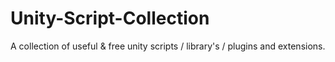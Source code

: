 # Unity-Script-Collection
A collection of useful &amp; free unity scripts / library's / plugins and extensions.

